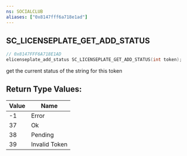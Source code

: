 ```yaml
---
ns: SOCIALCLUB
aliases: ["0x8147fff6a718e1ad"]
---
```

## SC_LICENSEPLATE_GET_ADD_STATUS

```c
// 0x8147FFF6A718E1AD
elicenseplate_add_status SC_LICENSEPLATE_GET_ADD_STATUS(int token);
```

get the current status of the string for this token

## Return Type Values:
| Value | Name |
| --- | --- |
| -1 | Error |
| 37 | Ok |
| 38 | Pending |
| 39 | Invalid Token |

